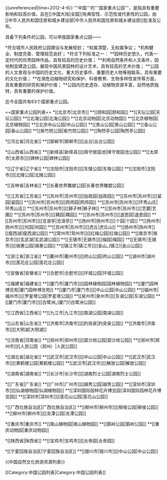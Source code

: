 {{unreferenced|time=2012-4-6}}
'''中国'''的'''国家重点公园'''，是指具有重要影响和较高价值，且在[[中国大陆|全国]]有典型性、示范性或代表性的公园，由[[中华人民共和国住房和城乡建设部|中华人民共和国住房和城乡建设部]]批准及公布。

具备下列条件的公园，可以申报国家重点公园——

*符合城市人民政府公园建设与发展规划；
*权属清楚，无权属争议；
*机构健全、制度完善、管理规范良好；
*符合下列标准之一：
**园林历史悠久，代表一定时代的优秀园林作品，具有较高的历史价值；
**利用自然条件和人文条件，因地制宜建造公园，展现中国风景园林的设计艺术，具有较高的艺术价值；
**公园的人文景观与中国的历史文化、重大历史事件、重要历史人物等相联系，具有重要的文化价值；
**在濒危动植物研究和保护、科普教育、生物多样性宣传等方面，具有重要的研究和保护价值；
**公园内历史遗存、动植物资源丰富，自然地质独特，具有重要的保护价值。

迄今全国共有63个国家重点公园。

==国家重点公园列表==
*[[北京市|北京市]]
**[[颐和园|颐和园]]
**[[天坛公园|天坛公园]]
**[[北海公园|北海公园]]
**[[北京动物园|北京动物园]]
**[[北京植物园|北京植物园]]
**[[北京中山公园|中山公园]]
**[[景山公园|景山公园]]
**[[香山公园|香山公园]]
**[[紫竹院公园|紫竹院公园]]
**[[陶然亭公园|陶然亭公园]]

*[[河北省|河北省]]
**[[邯郸市|邯郸市]][[丛台|丛台公园]]

*[[山西省|山西省]]
**[[新绛县|新绛县]][[绛守居园池|绛守居园池公园]]
**[[太原市|太原市]][[碑林公园|碑林公园]]

*[[辽宁省|辽宁省]]
**[[沈阳市|沈阳市]][[东陵公园|东陵公园]]
**[[沈阳市|沈阳市]][[北陵公园|北陵公园]]

*[[吉林省|吉林省]]
**[[长春世界雕塑公园|长春世界雕塑公园]]

*[[江苏省|江苏省]]
**[[苏州市|苏州市]][[拙政园|拙政园]]
**[[苏州市|苏州市]][[留园|留园]]
**[[苏州市|苏州市]][[网师园|网师园]]
**[[苏州市|苏州市]][[环秀山庄|环秀山庄]]
**[[苏州市|苏州市]][[狮子林|狮子林]]
**[[苏州市|苏州市]][[艺圃|艺圃]]
**[[苏州市|苏州市]][[耦园|耦园]]
**[[苏州市|苏州市]][[退思园|退思园]]
**[[苏州市|苏州市]][[沧浪亭|沧浪亭]]
**[[扬州市|扬州市]][[个园|个园]]
**[[扬州市|扬州市]][[何园|何园]]
**[[苏州市|苏州市]][[虎丘|虎丘山]]
**[[扬州市|扬州市]][[瘦西湖|瘦西湖公园]]
**[[常州市|常州市]][[红梅公园|红梅公园]]
**[[南京市|南京市]][[玄武湖|玄武湖公园]]
**[[无锡市|无锡市]][[梅园|梅园]]
**[[无锡市|无锡市]][[锡惠公园|锡惠公园]]
**[[镇江市|镇江市]][[金山_(镇江)|金山公园]]

*[[浙江省|浙江省]]
**[[衢州市|衢州市]][[府山公园|府山公园]]
**[[湖州市|湖州市]][[莲花庄公园|莲花庄公园]]

*[[安徽省|安徽省]]
**[[合肥市|合肥市]][[环城公园|环城公园]]

*[[福建省|福建省]]
**[[厦门市|厦门市]][[园林植物园|园林植物园]]
**[[厦门园林博览苑|厦门园林博览苑]]
**[[厦门市|厦门市]][[中山公园|中山公园]]
**[[福州市|福州市]][[罗星塔公园|罗星塔公园]]
**[[泉州市|泉州市]][[东湖公园|东湖公园]]
**[[厦门市|厦门市]][[白鹭洲_(厦门)|白鹭洲公园]]

*[[江西省|江西省]]
**[[九江市|九江市]][[南湖公园|南湖公园]]

*[[山东省|山东省]]
**[[济南市|济南市]][[趵突泉|趵突泉公园]]
**[[济南市|济南市]][[大明湖|大明湖]]

*[[河南省|河南省]]
**[[郑州市|郑州市]][[碧沙岗公园|碧沙岗公园]]
**[[郑州市|郑州市]][[人民公园（郑州）|人民公园]]

*[[湖北省|湖北省]]
**[[武汉市|武汉市]][[中山公园|中山公园]]
**[[武汉市|武汉市]][[黄鹤楼公园|黄鹤楼公园]]
**[[武汉市|武汉市]][[解放公园|解放公园]]

*[[湖南省|湖南省]]
**[[长沙市|长沙市]][[湖南烈士公园|湖南烈士公园]]

*[[广东省|广东省]]
**[[广州市|广州市]][[越秀公园|越秀公园]]
**[[深圳市|深圳市]][[仙湖植物园|仙湖植物园]]
**[[深圳国际园林花卉博览园|深圳国际园林花卉博览园]]
**[[深圳市|深圳市]][[莲花山公园|莲花山公园]]

*[[广西壮族自治区|广西壮族自治区]]
**[[柳州市|柳州市]][[柳侯公园|柳侯公园]]
**[[柳州市|柳州市]][[龙潭公园|龙潭公园]]

*[[重庆市|重庆市]]
**[[南山植物园|南山植物园]]
**[[鹅岭公园|鹅岭公园]]
**[[重庆动物园|重庆动物园]]

*[[陕西省|陕西省]]
**[[宝鸡市|宝鸡市]][[炎帝园|炎帝园]]

*[[宁夏回族自治区|宁夏回族自治区]]
**[[银川市|银川市]][[中山公园|中山公园]]


{{中国自然文化旅游资源列表}}

[[Category:中国公园列表|Category:中国公园列表]]